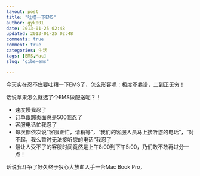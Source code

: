 ```yaml
---
layout: post
title: "吐槽一下EMS"
author: gyk001
date: 2013-01-25 02:48
updated: 2013-01-25 02:48
comments: true
comment: true
categories: 生活
tags: [EMS,Mac]
slug: "gibe-ems"

---
```


今天实在忍不住要吐糟一下EMS了，怎么形容呢：极度不靠谱，二到正无穷！

话说苹果怎么就选了个EMS做配送呢？！

- 速度慢我忍了
- 订单跟踪页面总是500我忍了
- 客服电话忙我忍了
- 每次都依次说“客服正忙，请稍等”，“我们的客服人员马上接听您的电话”，“对不起，我么暂时无法接听您的电话”我忍了
- 最让人受不了的客服时间竟然是上午8:00到下午5:00，乃们敢不敢再过分一点！

<!-- more -->

话说我斗争了好久终于狠心大放血入手一台Mac Book Pro，